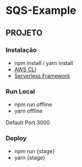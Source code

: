 # SQS-Example

## PROJETO

### Instalação

- npm install / yarn install
- [AWS CLI](https://aws.amazon.com/pt/cli/)
- [Serverless Framework](https://serverless.com/framework/docs/providers/aws/guide/installation/)

### Run Local

- npm run offline
- yarn offline

Default Port 3000

### Deploy

- npm run {stage}
- yarn {stage}

